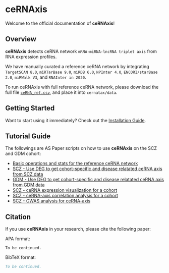 # ceRNAxis

Welcome to the official documentation of **ceRNAxis**!

## Overview

**ceRNAxis** detects ceRNA network `mRNA-miRNA-lncRNA triplet axis` from RNA expression profiles.

We have manually curated a reference ceRNA network by integrating `TargetSCAN 8.0`, `miRTarBase 9.0`, `miRDB 6.0`, `NPInter 4.0`, `ENCORI/starBase 2.0`, `miRWalk V3`, and `RNAInter in 2020`. 

To run ceRNAxis with full reference ceRNA network, please download the full file [`ceRNA_ref.csv`](https://doi.org/10.5281/zenodo.15848890), and place it into `cernatax/data`.

## Getting Started

Want to start using it immediately? Check out the [Installation Guide](installation.md).


## Tutorial Guide
The followings are AS Paper scripts on how to use **ceRNAxis** on the SCZ and GDM cohort:

-   [Basic operations and stats for the reference ceRNA network](tutorial/reference_ceRNA_network.ipynb)
-   [SCZ - Use DEG to get cohort-specific and disease relatated ceRNA axis from SCZ data](tutorial/SCZ_ceRNA_axis_from_DEG.ipynb)
-   [GDM - Use DEG to get cohort-specific and disease relatated ceRNA axis from GDM data](tutorial/GDM_ceRNA_axis_from_DEG.ipynb)
-   [SCZ - ceRNA expression visualization for a cohort](tutorial/SCZ_plot_ceRNA_exp_for_cohort.ipynb)
-   [SCZ - ceRNA-axis correlation analysis for a cohort](tutorial/SCZ_ceRNA_correlation_analysis.ipynb)
-   [SCZ - GWAS analysis for ceRNA-axis](tutorial/SCZ_ceRNA_gwas_analysis.ipynb)

## Citation

If you use **ceRNAxis** in your research, please cite the following paper:

APA format:

```
To be continued.
```

BibTeX format:

```bibtex
To be continued.
```


<div style="display:none;">
<script type='text/javascript' id='clustrmaps' src='//cdn.clustrmaps.com/map_v2.js?cl=ffffff&w=a&t=n&d=s_zp3a_kJX2eHlUNurnH4Jti8lf7sMFpJyhQQnn21MU'></script>
<script defer src='https://static.cloudflareinsights.com/beacon.min.js' data-cf-beacon='{"token": "aec36b862a47431a979dc263a1f98d74"}'></script>
</div>
